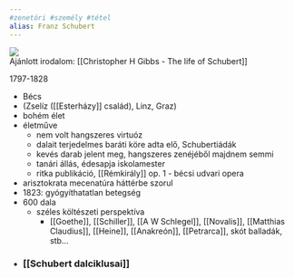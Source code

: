 ```yaml
---
#zenetöri #személy #tétel
alias: Franz Schubert
---
```

<div class="cropped"><img src="https://koncert.zeneakademia.hu/data/ZENEAKADEMIA.HU/2021_osz/sajat/schubert_triok_2021_osz_focuspoint_900x510.jpg"></div>
Ajánlott irodalom: [[Christopher H Gibbs - The life of Schubert]]

1797-1828
- Bécs
- (Zselíz ([[Esterházy]] család), Linz, Graz)
- bohém élet
- életműve
	- nem volt hangszeres virtuóz
	- dalait terjedelmes baráti köre adta elő, Schubertiádák
	- kevés darab jelent meg, hangszeres zenéjéből majdnem semmi
	- tanári állás, édesapja iskolamester
	- ritka publikáció, [[Rémkirály]] op. 1 - bécsi udvari opera
- arisztokrata mecenatúra háttérbe szorul
- 1823: gyógyíthatatlan betegség
- 600 dala
	- széles költészeti perspektíva
		- [[Goethe]], [[Schiller]], [[A W Schlegel]], [[Novalis]], [[Matthias Claudius]], [[Heine]], [[Anakreón]], [[Petrarca]], skót balladák, stb...
- ### [[Schubert dalciklusai]]